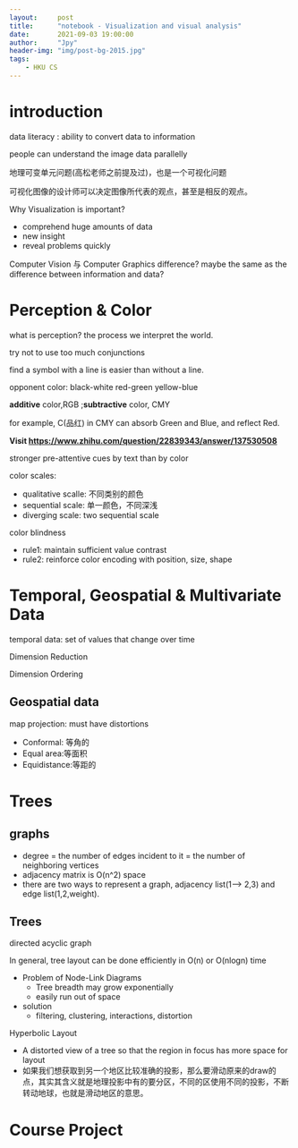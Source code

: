 ```yaml
---
layout:     post
title:      "notebook - Visualization and visual analysis"
date:       2021-09-03 19:00:00
author:     "Jpy"
header-img: "img/post-bg-2015.jpg"
tags:
    - HKU CS
---
```


# introduction

data literacy : ability to convert data to information

people can understand the image data parallelly

地理可变单元问题(高松老师之前提及过)，也是一个可视化问题

可视化图像的设计师可以决定图像所代表的观点，甚至是相反的观点。

Why Visualization is important?

* comprehend huge amounts of data
* new insight
* reveal problems quickly

Computer Vision 与 Computer Graphics difference? maybe the same as the difference between information and data?

# Perception & Color

what is perception? the process we interpret the world.

try not to use too much conjunctions

find a symbol with a line is easier than without a line.

opponent color: black-white red-green yellow-blue

**additive** color,RGB ;**subtractive** color, CMY

for example, C(品红) in CMY can absorb Green and Blue, and reflect Red. 

**Visit https://www.zhihu.com/question/22839343/answer/137530508**

stronger pre-attentive cues by text than by color

color scales:

* qualitative scalle: 不同类别的颜色
* sequential scale: 单一颜色，不同深浅
* diverging scale: two sequential scale

color blindness

* rule1: maintain sufficient value contrast
* rule2: reinforce color encoding with position, size, shape

# Temporal, Geospatial & Multivariate Data

temporal data: set of values that change over time

Dimension Reduction

Dimension Ordering

## Geospatial data

map projection: must have distortions

- Conformal: 等角的
- Equal area:等面积
- Equidistance:等距的

# Trees

## graphs

* degree = the number of edges incident to it = the number of neighboring vertices
* adjacency matrix is O(n^2) space
* there are two ways to represent a graph, adjacency list(1--> 2,3) and edge list(1,2,weight).

## Trees

directed acyclic graph

In general, tree layout can be done efficiently in O(n) or O(nlogn) time

* Problem of Node-Link Diagrams
  * Tree breadth may grow exponentially
  * easily run out of space
* solution
  * filtering, clustering, interactions, distortion

Hyperbolic Layout

* A distorted view of a tree so that the region in focus has more space for layout
* 如果我们想获取到另一个地区比较准确的投影，那么要滑动原来的draw的点，其实其含义就是地理投影中有的要分区，不同的区使用不同的投影，不断转动地球，也就是滑动地区的意思。

# Course Project

